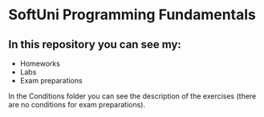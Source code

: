 # SoftUni Programming Fundamentals

## In this repository you can see my:
* Homeworks
* Labs
* Exam preparations

In the Conditions folder you can see the description of the exercises (there are no conditions for exam preparations).
